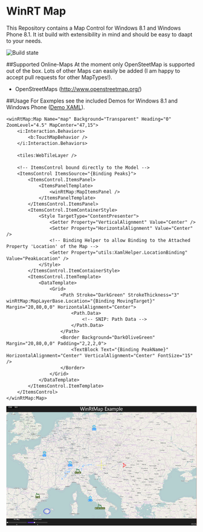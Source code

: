 # WinRT Map
This Repository contains a Map Control for Windows 8.1 and Windows Phone 8.1. It ist build with extensibility in mind and should be easy to daapt to your needs.

![Build state](https://ci.appveyor.com/api/projects/status/8ornl2x7enmtlig9?svg=true)

##Supported Online-Maps
At the moment only OpenSteetMap is supported out of the box. Lots of other Maps can easily be added (I am happy to accept pull requests for other MapTypes!). 

- OpenStreetMaps (http://www.openstreetmap.org/)

##Usage
For Eaxmples see the included Demos for Windows 8.1 and Windows Phone ([Demo XAML](../blob/master/WinRtMap.Demo/WinRtMap.Demo.Windows/MainPage.xaml)).

```XAML
<winRtMap:Map Name="map" Background="Transparent" Heading="0" ZoomLevel="4.5" MapCenter="47,15">
	<i:Interaction.Behaviors>
		<b:TouchMapBehavior />
	</i:Interaction.Behaviors>

	<tiles:WebTileLayer />

	<!-- ItemsControl bound directly to the Model -->
	<ItemsControl ItemsSource="{Binding Peaks}">
		<ItemsControl.ItemsPanel>
			<ItemsPanelTemplate>
				<winRtMap:MapItemsPanel />
			</ItemsPanelTemplate>
		</ItemsControl.ItemsPanel>
		<ItemsControl.ItemContainerStyle>
			<Style TargetType="ContentPresenter">
				<Setter Property="VerticalAlignment" Value="Center" />
				<Setter Property="HorizontalAlignment" Value="Center" />
				<!-- Binding Helper to allow Binding to the Attached Property 'Location' of the Map -->
				<Setter Property="utils:XamlHelper.LocationBinding" Value="PeakLocation" />
			</Style>
		</ItemsControl.ItemContainerStyle>
		<ItemsControl.ItemTemplate>
			<DataTemplate>
				<Grid>
					<Path Stroke="DarkGreen" StrokeThickness="3" winRtMap:MapLayerBase.Location="{Binding MovingTarget}" Margin="20,80,0,0" HorizontalAlignment="Center">
						<Path.Data>
							<!-- SNIP: Path Data -->
						</Path.Data>
					</Path>
					<Border Background="DarkOliveGreen" Margin="20,80,0,0" Padding="2,2,2,0">
						<TextBlock Text="{Binding PeakName}" HorizontalAlignment="Center" VerticalAlignment="Center" FontSize="15" />
					</Border>
				</Grid>
			</DataTemplate>
		</ItemsControl.ItemTemplate>
	</ItemsControl>
</winRtMap:Map>
```
![Screenshot](docs/Map-Sample.png)
